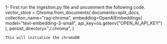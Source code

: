 1- First run the ingestion.py file and uncomment the following code.
    vector_store = Chroma.from_documents(
    documents=split_docs,
    collection_name="rag-chroma",
    embedding=OpenAIEmbeddings(
        model="text-embedding-3-small",
        api_key=os.getenv("OPEN_AI_API_KEY")
    ),
    persist_directory="./.chroma",
    )

    This will initialize the chromaDB